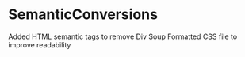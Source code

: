 # SemanticConversions

Added HTML semantic tags to remove Div Soup
Formatted CSS file to improve readability 
